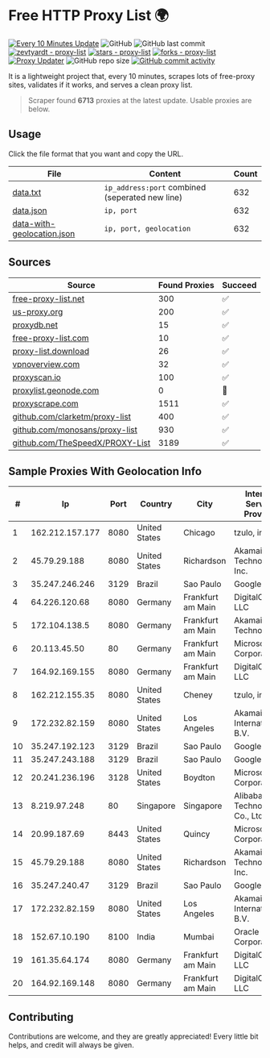 
# Free HTTP Proxy List 🌍

[![Every 10 Minutes Update](https://github.com/mertguvencli/http-proxy-list/actions/workflows/main.yml/badge.svg?branch=main)](https://github.com/mertguvencli/http-proxy-list/actions/workflows/main.yml)
![GitHub](https://img.shields.io/github/license/mertguvencli/http-proxy-list)
![GitHub last commit](https://img.shields.io/github/last-commit/mertguvencli/http-proxy-list)
[![zevtyardt - proxy-list](https://img.shields.io/static/v1?label=zevtyardt&message=proxy-list&color=blue&logo=github)](https://github.com/zevtyardt/proxy-list "Go to GitHub repo")
[![stars - proxy-list](https://img.shields.io/github/stars/zevtyardt/proxy-list?style=social)](https://github.com/zevtyardt/proxy-list)
[![forks - proxy-list](https://img.shields.io/github/forks/zevtyardt/proxy-list?style=social)](https://github.com/zevtyardt/proxy-list)
[![Proxy Updater](https://github.com/zevtyardt/proxy-list/workflows/Proxy%20Updater/badge.svg)](https://github.com/zevtyardt/proxy-list/actions?query=workflow:"Proxy+Updater")
![GitHub repo size](https://img.shields.io/github/repo-size/zevtyardt/proxy-list)
[![GitHub commit activity](https://img.shields.io/github/commit-activity/m/zevtyardt/proxy-list?logo=commits)](https://github.com/zevtyardt/proxy-list/commits/main)

It is a lightweight project that, every 10 minutes, scrapes lots of free-proxy sites, validates if it works, and serves a clean proxy list.

> Scraper found **6713** proxies at the latest update. Usable proxies are below.

## Usage

Click the file format that you want and copy the URL.

|File|Content|Count|
|----|-------|-----|
|[data.txt](https://raw.githubusercontent.com/mertguvencli/http-proxy-list/main/proxy-list/data.txt)|`ip_address:port` combined (seperated new line)|632|
|[data.json](https://raw.githubusercontent.com/mertguvencli/http-proxy-list/main/proxy-list/data.json)|`ip, port`|632|
|[data-with-geolocation.json](https://raw.githubusercontent.com/mertguvencli/http-proxy-list/main/proxy-list/data-with-geolocation.json)|`ip, port, geolocation`|632|

## Sources

|Source|Found Proxies|Succeed|
|------|-------------|-------|
|[free-proxy-list.net](https://free-proxy-list.net)|300|✅|
|[us-proxy.org](https://www.us-proxy.org)|200|✅|
|[proxydb.net](http://proxydb.net)|15|✅|
|[free-proxy-list.com](https://free-proxy-list.com/?page=&port=&type%5B%5D=http&type%5B%5D=https&up_time=0&search=Search)|10|✅|
|[proxy-list.download](https://www.proxy-list.download/HTTP)|26|✅|
|[vpnoverview.com](https://vpnoverview.com/privacy/anonymous-browsing/free-proxy-servers)|32|✅|
|[proxyscan.io](https://www.proxyscan.io)|100|✅|
|[proxylist.geonode.com](https://proxylist.geonode.com/api/proxy-list?limit=300&page=1&sort_by=lastChecked&sort_type=desc&protocols=http,https)|0|🚫|
|[proxyscrape.com](https://api.proxyscrape.com/v2/?request=displayproxies&protocol=http&timeout=10000&country=all&ssl=all&anonymity=all)|1511|✅|
|[github.com/clarketm/proxy-list](https://raw.githubusercontent.com/clarketm/proxy-list/master/proxy-list-raw.txt)|400|✅|
|[github.com/monosans/proxy-list](https://raw.githubusercontent.com/monosans/proxy-list/main/proxies/http.txt)|930|✅|
|[github.com/TheSpeedX/PROXY-List](https://raw.githubusercontent.com/TheSpeedX/PROXY-List/master/http.txt)|3189|✅|


## Sample Proxies With Geolocation Info

|#|Ip|Port|Country|City|Internet Service Provider|
|-|--|----|-------|----|-------------------------|
|1|162.212.157.177|8080|United States|Chicago|tzulo, inc.|
|2|45.79.29.188|8080|United States|Richardson|Akamai Technologies, Inc.|
|3|35.247.246.246|3129|Brazil|Sao Paulo|Google LLC|
|4|64.226.120.68|8080|Germany|Frankfurt am Main|DigitalOcean, LLC|
|5|172.104.138.5|8080|Germany|Frankfurt am Main|Akamai Technologies|
|6|20.113.45.50|80|Germany|Frankfurt am Main|Microsoft Corporation|
|7|164.92.169.155|8080|Germany|Frankfurt am Main|DigitalOcean, LLC|
|8|162.212.155.35|8080|United States|Cheney|tzulo, inc.|
|9|172.232.82.159|8080|United States|Los Angeles|Akamai International B.V.|
|10|35.247.192.123|3129|Brazil|Sao Paulo|Google LLC|
|11|35.247.243.188|3129|Brazil|Sao Paulo|Google LLC|
|12|20.241.236.196|3128|United States|Boydton|Microsoft Corporation|
|13|8.219.97.248|80|Singapore|Singapore|Alibaba (US) Technology Co., Ltd.|
|14|20.99.187.69|8443|United States|Quincy|Microsoft Corporation|
|15|45.79.29.188|8080|United States|Richardson|Akamai Technologies, Inc.|
|16|35.247.240.47|3129|Brazil|Sao Paulo|Google LLC|
|17|172.232.82.159|8080|United States|Los Angeles|Akamai International B.V.|
|18|152.67.10.190|8100|India|Mumbai|Oracle Corporation|
|19|161.35.64.174|8080|Germany|Frankfurt am Main|DigitalOcean, LLC|
|20|164.92.169.148|8080|Germany|Frankfurt am Main|DigitalOcean, LLC|



## Contributing

Contributions are welcome, and they are greatly appreciated! Every
little bit helps, and credit will always be given.

